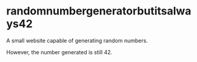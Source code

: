 # randomnumbergeneratorbutitsalways42

A small website capable of generating random numbers.

However, the number generated is still 42.
